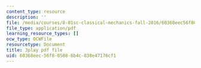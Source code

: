 ```yaml
---
content_type: resource
description: ''
file: /media/courses/8-01sc-classical-mechanics-fall-2016/60368eec56f805088b4c838e47176cf1_WxkwkGEVu-E.pdf
file_type: application/pdf
learning_resource_types: []
ocw_type: OCWFile
resourcetype: Document
title: 3play pdf file
uid: 60368eec-56f8-0508-8b4c-838e47176cf1
---
```

